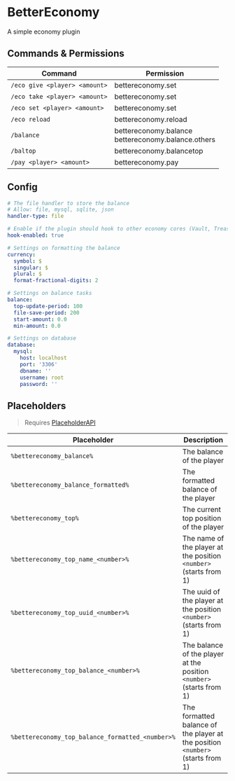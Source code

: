 # BetterEconomy
A simple economy plugin

## Commands & Permissions
| Command                       | Permission                                            |
|-------------------------------|-------------------------------------------------------|
| `/eco give <player> <amount>` | bettereconomy.set                                     |
| `/eco take <player> <amount>` | bettereconomy.set                                     |
| `/eco set <player> <amount>`  | bettereconomy.set                                     |
| `/eco reload`                 | bettereconomy.reload                                  |
| `/balance`                    | bettereconomy.balance<br>bettereconomy.balance.others |
| `/baltop`                     | bettereconomy.balancetop                              |
| `/pay <player> <amount>`      | bettereconomy.pay                                     |

## Config
```yaml
# The file handler to store the balance
# Allow: file, mysql, sqlite, json
handler-type: file

# Enable if the plugin should hook to other economy cores (Vault, Treasury, etc)
hook-enabled: true

# Settings on formatting the balance
currency:
  symbol: $
  singular: $
  plural: $
  format-fractional-digits: 2

# Settings on balance tasks
balance:
  top-update-period: 100
  file-save-period: 200
  start-amount: 0.0
  min-amount: 0.0

# Settings on database
database:
  mysql:
    host: localhost
    port: '3306'
    dbname: ''
    username: root
    password: ''
```

## Placeholders

> Requires [PlaceholderAPI](https://www.spigotmc.org/resources/placeholderapi.6245/)

| Placeholder                                      | Description                                                                    |
|--------------------------------------------------|--------------------------------------------------------------------------------|
| `%bettereconomy_balance%`                        | The balance of the player                                                      |
| `%bettereconomy_balance_formatted%`              | The formatted balance of the player                                            |
| `%bettereconomy_top%`                            | The current top position of the player                                         |
| `%bettereconomy_top_name_<number>%`              | The name of the player at the position `<number>` (starts from 1)              |
| `%bettereconomy_top_uuid_<number>%`              | The uuid of the player at the position `<number>` (starts from 1)              |
| `%bettereconomy_top_balance_<number>%`           | The balance of the player at the position `<number>` (starts from 1)           |
| `%bettereconomy_top_balance_formatted_<number>%` | The formatted balance of the player at the position `<number>` (starts from 1) |
